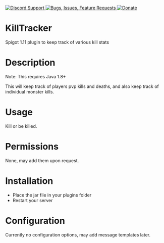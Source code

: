 [ ![Discord Support](https://www.mediafire.com/convkey/1f30/84f194magcxff186g.jpg) ](https://discord.gg/p5DAvc6)
[ ![Bugs, Issues, Feature Requests](https://www.mediafire.com/convkey/3860/99n15b2cbgvnp416g.jpg) ](../../issues)
[ ![Donate](https://www.mediafire.com/convkey/3ac7/eurlt0tntrc95zh6g.jpg) ](https://www.paypal.com/cgi-bin/webscr?cmd=_s-xclick&hosted_button_id=THXHQ5287TBA8)

# KillTracker

Spigot 1.11 plugin to keep track of various kill stats


# Description
Note: This requires Java 1.8+

This will keep track of players pvp kills and deaths, and also keep track of individual monster kills.

# Usage

Kill or be killed.

# Permissions

None, may add them upon request.


# Installation

- Place the jar file in your plugins folder
- Restart your server


# Configuration

Currently no configuration options, may add message templates later.